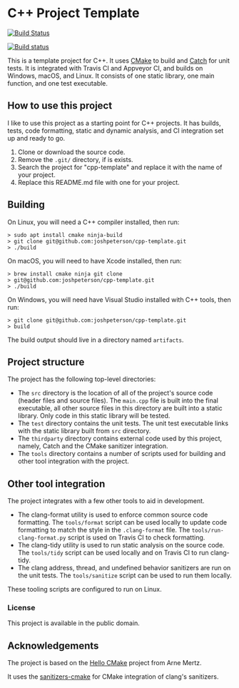 # C++ Project Template

[![Build
Status](https://travis-ci.org/joshpeterson/cpp-template.svg?branch=master)](https://travis-ci.org/joshpeterson/cpp-template)

[![Build
status](https://ci.appveyor.com/api/projects/status/78t33iqkomacq601/branch/master?svg=true)](https://ci.appveyor.com/project/joshpeterson/cpp-template/branch/master)

This is a template project for C++. It uses [CMake](https://cmake.org/) to build
and [Catch](https://github.com/catchorg/Catch2) for unit tests. It is integrated
with Travis CI and Appveyor CI, and builds on Windows, macOS, and Linux. It
consists of one static library, one main function, and one test executable.

## How to use this project

I like to use this project as a starting point for C++ projects. It has builds,
tests, code formatting, static and dynamic analysis, and CI integration set up and
ready to go.

1. Clone or download the source code.
2. Remove the `.git/` directory, if is exists.
3. Search the project for "cpp-template" and replace it with the name of your
   project.
5. Replace this README.md file with one for your project.

## Building

On Linux, you will need a C++ compiler installed, then run:
```
> sudo apt install cmake ninja-build
> git clone git@github.com:joshpeterson/cpp-template.git
> ./build
```

On macOS, you will need to have Xcode installed, then run:
```
> brew install cmake ninja git clone
> git@github.com:joshpeterson/cpp-template.git
> ./build
```

On Windows, you will need have Visual Studio installed with C++ tools, then run:
```
> git clone git@github.com:joshpeterson/cpp-template.git
> build
```

The build output should live in a directory named `artifacts`.

## Project structure

The project has the following top-level directories:

* The `src` directory is the location of all of the project's source code (header
  files and source files). The `main.cpp` file is built into the final executable,
  all other source files in this directory are built into a static library. Only
  code in this static library will be tested.
* The `test` directory contains the unit tests. The unit test executable links with
  the static library built from `src` directory.
* The `thirdparty` directory contains external code used by this project, namely,
  Catch and the CMake sanitizer integration.
* The `tools` directory contains a number of scripts used for building and other
  tool integration with the project.

## Other tool integration

The project integrates with a few other tools to aid in development.

* The clang-format utility is used to enforce common source code formatting. The
  `tools/format` script can be used locally to update code formatting to match the
  style in the `.clang-format` file. The `tools/run-clang-format.py` script is used
  on Travis CI to check formatting.
* The clang-tidy utility is used to run static analysis on the source code. The
  `tools/tidy` script can be used locally and on Travis CI to run clang-tidy.
* The clang address, thread, and undefined behavior sanitizers are run on the unit
  tests. The `tools/sanitize` script can be used to run them locally.

These tooling scripts are configured to run on Linux.

### License

This project is available in the public domain.

## Acknowledgements

The project is based on the [Hello CMake](https://github.com/arnemertz/hello_cmake)
project from Arne Mertz.

It uses the [sanitizers-cmake](https://github.com/arsenm/sanitizers-cmake) for
CMake integration of clang's sanitizers.
